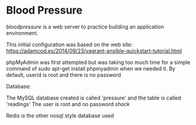 # Blood Pressure

*bloodpressure* is a web server to practice building an application environment.

This initial configuration was based on the web site:
https://adamcod.es/2014/09/23/vagrant-ansible-quickstart-tutorial.html

phpMyAdmin was first attempted but was taking too much time for a simple
command of sudo apt-get install phpmyadmin when we needed it.
By default, userid is root and there is no password

Database:

The MySQL database created is called 'pressure' and the table is called 'readings'
The user is root and no password *shock*

Redis is the other nosql style database used
